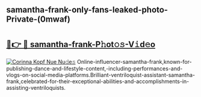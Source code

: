 ## samantha-frank-only-fans​-leaked-photo​-Private-(0mwaf)


# <h2><a href="https://mediaupload.pro?title=samantha-frank&ref=git">🔗👉 🔴 samantha-frank-P𝚑ot𝚘𝚜-V𝚒d𝚎o</a></h2>

[![Corinna Kopf Nue Nu𝚍e𝚜](https://i.imgur.com/0qMVB7G.gif)](https://mediaupload.pro?title=samantha-frank&ref=git)
Online-influencer-samantha-frank,known-for-publishing-dance-and-lifestyle-content,-including-performances-and-vlogs-on-social-media-platforms.Brilliant-ventriloquist-assistant-samantha-frank,celebrated-for-their-exceptional-abilities-and-accomplishments-in-assisting-ventriloquists.  